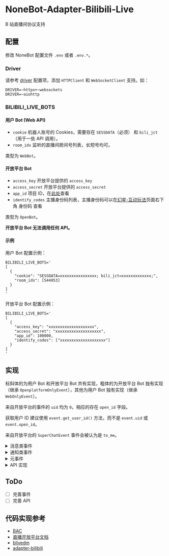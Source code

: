 # NoneBot-Adapter-Bilibili-Live

B 站直播间协议支持

## 配置

修改 NoneBot 配置文件 `.env` 或者 `.env.*`。

### Driver

请参考 [driver](https://nonebot.dev/docs/appendices/config#driver) 配置项，添加 `HTTPClient` 和 `WebSocketClient` 支持。如：

```dotenv
DRIVER=~httpx+~websockets
DRIVER=~aiohttp
```

### BILIBILI_LIVE_BOTS

#### 用户 Bot (Web API)

- `cookie` 机器人账号的 Cookies，需要存在 `SESSDATA`（必须） 和 `bili_jct`（用于一些 API 调用）。
- `room_ids` 监听的直播间房间号列表，长短号均可。

类型为 `WebBot`。

#### 开放平台 Bot

- `access_key` 开放平台提供的 `access_key`
- `access_secret` 开放平台提供的 `access_secret`
- `app_id` 项目 ID，在[此处](https://open-live.bilibili.com/open-manage)查看
- `identify_codes` 主播身份码列表，主播身份码可以在[幻星-互动玩法](https://play-live.bilibili.com)页面右下角 身份码 查看

类型为 `OpenBot`。

__开放平台 Bot 无法调用任何 API。__

#### 示例

用户 Bot 配置示例：

```dotenv
BILIBILI_LIVE_BOTS='
[
  {
    "cookie": "SESSDATA=xxxxxxxxxxxxxxxx; bili_jct=xxxxxxxxxxxxx;",
    "room_ids": [544853]
  }
]
'
```

开放平台 Bot 配置示例：

```dotenv
BILIBILI_LIVE_BOTS='
[
  {
    "access_key": "xxxxxxxxxxxxxxxxxxxx",
    "access_secret": "xxxxxxxxxxxxxxxxxxxx",
    "app_id": 100000,
    "identify_codes": ["xxxxxxxxxxxxxxxxxxxx"]
  }
]
'
```

## 实现

标斜体的为用户 Bot 和开放平台 Bot 共有实现，粗体的为开放平台 Bot 独有实现（继承 `OpenplatformOnlyEvent`），其他为用户 Bot 独有实现（继承 `WebOnlyEvent`）。

来自开放平台的事件的 `uid` 均为 `0`，相应的存在 `open_id` 字段。

获取用户 ID 建议使用 `event.get_user_id()` 方法，而不是 `event.uid` 或 `event.open_id`。

来自开放平台的 `SuperChatEvent` 事件会被认为是 `to_me`。

<details>
<summary>消息类事件</summary>

- _`DanmakuEvent` 弹幕消息_
- _`SuperChatEvent` 醒目留言_

</details>

<details>
<summary>通知类事件</summary>

### 用户互动

- _`UserEnterEvent` 用户进入直播间_
- `UserFollowEvent` 用户关注主播
- `UserShareEvent` 用户分享直播间
- _`LikeEvent` 点赞_

### 礼物相关

- _`SendGiftEvent` 送礼_
- _`GuardBuyEvent` 上舰通知_
- `GuardBuyToastEvent` 用户庆祝消息
- `SpecialGiftEvent` 特殊礼物
- `GiftStarProcessEvent` 礼物星球点亮

### 直播状态

- __`OpenLiveStartEvent` 开播事件__
- __`OpenLiveEndEvent` 下播事件__
- `WebLiveStartEvent` 直播开始
- `OnlineRankEvent` 高能榜更新
- `OnlineRankCountEvent` 高能用户数量
- `OnlineRankTopEvent` 到达直播间高能榜前三名
- `LikeInfoUpdateEvent` 点赞数更新
- `WatchedChangeEvent` 看过人数
- `StopLiveRoomListEvent` 下播的直播间

</details>

<details>
<summary>元事件</summary>

- _`HeartbeatEvent` 心跳包，包含人气值_
- `LIVE_OPEN_PLATFORM_INTERACTION_END` 开放平台互动结束事件。此事件不会进入 NoneBot 事件处理流程，会由适配器自行捕获。

</details>

<details>
<summary>API 实现</summary>

__API 仅限用户 Bot。__

### 弹幕发送

- `send_danmaku()` 发送弹幕消息

### 直播间信息

- `get_room_info()` 获取直播间详细信息
- `get_user_room_status()` 获取用户对应的直播间状态
- `get_master_info()` 获取主播信息

### 用户管理

- `add_silent_user()` 禁言观众
- `get_silent_user_list()` 查询直播间禁言列表
- `del_silent_user()` 解除禁言

</details>

## ToDo

- [ ] 完善事件
- [ ] 完善 API

## 代码实现参考

- [BAC](https://github.com/SocialSisterYi/bilibili-API-collect)
- [直播开放平台文档](https://open-live.bilibili.com/document)
- [blivedm](https://github.com/xfgryujk/blivedm)
- [adapter-bilibili](https://github.com/wwweww/adapter-bilibili)
